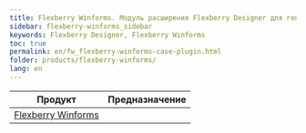 ```yaml
---
title: Flexberry Winforms. Модуль расширения Flexberry Designer для генерации win-приложений по uml-моделям
sidebar: flexberry-winforms_sidebar
keywords: Flexberry Designer, Flexberry Winforms
toc: true
permalink: en/fw_flexberry-winforms-case-plugin.html
folder: products/flexberry-winforms/
lang: en
---
```


| __Продукт__ | __Предназначение__ |
 ---|---| 
|[Flexberry Winforms](fw_landing_page.html)||

<!--Непосредственно текст статьи-->

